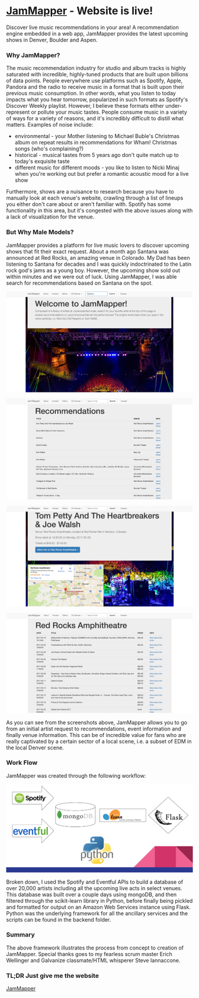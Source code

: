 # [JamMapper](http://ec2-54-174-141-180.compute-1.amazonaws.com:8105/) - Website is live!

Discover live music recommendations in your area! A recommendation engine embedded in a web app, JamMapper provides the latest upcoming shows in Denver, Boulder and Aspen.

### Why JamMapper?

The music recommendation industry for studio and album tracks is highly saturated with incredible, highly-tuned products that are built upon billions of data points. People everywhere use platforms such as Spotify, Apple, Pandora and the radio to receive music in a format that is built upon their previous music consumption. In other words, what you listen to today impacts what you hear tomorrow, popularized in such formats as Spotify's Discover Weekly playlist. However, I believe these formats either under-represent or pollute your music tastes. People consume music in a variety of ways for a variety of reasons, and it's incredibly difficult to distill what matters. Examples of noise include:

* environmental - your Mother listening to Michael Buble's Christmas album on repeat results in recommendations for Wham! Christmas songs (who's complaining?)
* historical - musical tastes from 5 years ago don't quite match up to today's exquisite taste
* different music for different moods - you like to listen to Nicki Minaj when you're working out but prefer a romantic acoustic mood for a live show

Furthermore, shows are a nuisance to research because you have to manually look at each venue's website, crawling through a list of lineups you either don't care about or aren't familiar with. Spotify has some functionality in this area, but it's congested with the above issues along with a lack of visualization for the venue.

### But Why Male Models?

JamMapper provides a platform for live music lovers to discover upcoming shows that fit their exact request. About a month ago Santana was announced at Red Rocks, an amazing venue in Colorado. My Dad has been listening to Santana for decades and I was quickly indoctrinated to the Latin rock god's jams as a young boy. However, the upcoming show sold out within minutes and we were out of luck. Using JamMapper, I was able search for recommendations based on Santana on the spot.

![](/screenshots/title_santana.png)

![](/screenshots/recs_santana.png)

![](/screenshots/tom_petty.png)

![](/screenshots/red_rocks.png)

As you can see from the screenshots above, JamMapper allows you to go from an initial artist request to recommendations, event information and finally venue information. This can be of incredible value for fans who are really captivated by a certain sector of a local scene, i.e. a subset of EDM in the local Denver scene.

### Work Flow

JamMapper was created through the following workflow:

![](/screenshots/tech.png)

Broken down, I used the Spotify and Eventful APIs to build a database of over 20,000 artists including all the upcoming live acts in select venues. This database was built over a couple days using mongoDB, and then filtered through the scikit-learn library in Python, before finally being pickled and formatted for output on an Amazon Web Services instance using Flask. Python was the underlying framework for all the ancillary services and the scripts can be found in the backend folder.

### Summary

The above framework illustrates the process from concept to creation of JamMapper. Special thanks goes to my fearless scrum master Erich Wellinger and Galvanize classmate/HTML whisperer Steve Iannaccone.

### TL;DR Just give me the website
[JamMapper](http://ec2-54-174-141-180.compute-1.amazonaws.com:8105/)
